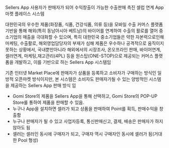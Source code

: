 Sellers App 사용자가 판매자가 되어 수익창출이 가능한 수출판매 촉진 셀럽 연계 App 마켓 플레이스 시스템

대한민국의 우수한 제품(화장품, 식품, 건강식품, 의류 등)을 모바일 수출 커머스 플랫폼 기반을 통해 해외(특히 동남아시아 베트남)의 바이어를 연계하여 수출의 활로를 열어 중소기업의 매출을 극대화할 수 있으며, 특히 대한민국 중소기업들은 약한 자본력으로인해 마케팅, 수출활로, 해외영업담당자의 부재가 심해 제품은 우수하나 공격적으로 움직이지 못하는 상황에서, 국내뿐만아니라 해외에서의 시장조사, 온오프라인 판매, 바이어연계, 셀러연계, 마케팅,재고관리(4PL) 등을 원스탑(ONE-STOP)으로 제공되는 커머스 플랫폼을 개발하고, 이를 기반으로 하는 Sellers App 시스템임

기존 인터넷 Market Place에 판매자가 상품을 등록하고 소비자가 구매하는 방식인 일방적 오픈마켓 방식이지만, 본 시스템은 소비자도 판매자가될 수 있는 양방적인 시스템을 제공하는 Sellers App 판매 방식 임

- Gomi Store의 제품을 Sellers App을 통해 선택하고, Gomi Store의 POP-UP Store룰 통하여 제품을 판매할 수 있음.
- 누구나 App을 설치하면 셀러가 되고 상품을 판매하여 Point를 획득, 판매수익을 창출함
- 누구나 판매자가 될 수 있고 사업자등록, 통신판매신고, 결제, 배송은 판매자가 하지 않아도 됨
- 셀러는 셀러인 동시에 구매자가 되고, 구매자 역시 구매자인 동시에 셀러가 됨(거대한 Pool 형성)

